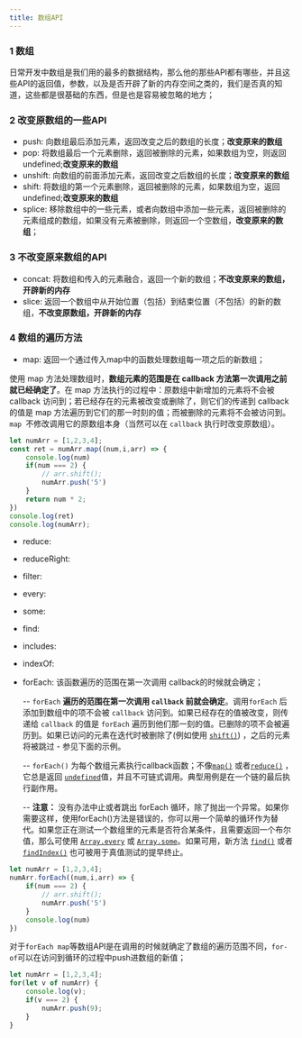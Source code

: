 ```yaml
---
title: 数组API
---
```


### 1 数组

日常开发中数组是我们用的最多的数据结构，那么他的那些API都有哪些，并且这些API的返回值，参数，以及是否开辟了新的内存空间之类的，我们是否真的知道，这些都是很基础的东西，但是也是容易被忽略的地方；

### 2 改变原数组的一些API

* push: 向数组最后添加元素，返回改变之后的数组的长度；**改变原来的数组**
* pop: 将数组最后一个元素删除，返回被删除的元素，如果数组为空，则返回undefined;**改变原来的数组**
* unshift: 向数组的前面添加元素，返回改变之后数组的长度；**改变原来的数组**
* shift: 将数组的第一个元素删除，返回被删除的元素，如果数组为空，返回undefined;**改变原来的数组**
* splice: 移除数组中的一些元素，或者向数组中添加一些元素，返回被删除的元素组成的数组，如果没有元素被删除，则返回一个空数组，**改变原来的数组**；

### 3 不改变原来数组的API

* concat: 将数组和传入的元素融合，返回一个新的数组；**不改变原来的数组，开辟新的内存**
* slice: 返回一个数组中从开始位置（包括）到结束位置（不包括）的新的数组，**不改变原数组，开辟新的内存**

### 4 数组的遍历方法

* map: 返回一个通过传入map中的函数处理数组每一项之后的新数组；

使用 map 方法处理数组时，**数组元素的范围是在 callback 方法第一次调用之前就已经确定了**。在 map 方法执行的过程中：原数组中新增加的元素将不会被 callback 访问到；若已经存在的元素被改变或删除了，则它们的传递到 callback 的值是 map 方法遍历到它们的那一时刻的值；而被删除的元素将不会被访问到。`map `不修改调用它的原数组本身（当然可以在 `callback` 执行时改变原数组）。

```javascript
let numArr = [1,2,3,4];
const ret = numArr.map((num,i,arr) => {
    console.log(num)
    if(num === 2) {
        // arr.shift();
        numArr.push('5')
    }
    return num * 2;
})
console.log(ret)
console.log(numArr);
```



* reduce:

* reduceRight:

* filter:

* every:

* some:

* find:

* includes:

* indexOf:

* forEach: 该函数遍历的范围在第一次调用 callback的时候就会确定；

  -- `forEach` **遍历的范围在第一次调用 `callback` 前就会确定**。调用`forEach` 后添加到数组中的项不会被 `callback` 访问到。如果已经存在的值被改变，则传递给 `callback` 的值是 `forEach` 遍历到他们那一刻的值。已删除的项不会被遍历到。如果已访问的元素在迭代时被删除了(例如使用 [`shift()`](https://developer.mozilla.org/zh-CN/docs/Web/JavaScript/Reference/Global_Objects/Array/shift)) ，之后的元素将被跳过 - 参见下面的示例。

  -- `forEach()` 为每个数组元素执行callback函数；不像[`map()`](https://developer.mozilla.org/zh-CN/docs/Web/JavaScript/Reference/Global_Objects/Array/map) 或者[`reduce()`](https://developer.mozilla.org/zh-CN/docs/Web/JavaScript/Reference/Global_Objects/Array/reduce) ，它总是返回 [`undefined`](https://developer.mozilla.org/zh-CN/docs/Web/JavaScript/Reference/Global_Objects/undefined)值，并且不可链式调用。典型用例是在一个链的最后执行副作用。

  -- **注意：** 没有办法中止或者跳出 forEach 循环，除了抛出一个异常。如果你需要这样，使用forEach()方法是错误的，你可以用一个简单的循环作为替代。如果您正在测试一个数组里的元素是否符合某条件，且需要返回一个布尔值，那么可使用 [`Array.every`](https://developer.mozilla.org/zh-CN/docs/Web/JavaScript/Reference/Global_Objects/Array/every) 或 [`Array.some`](https://developer.mozilla.org/zh-CN/docs/Web/JavaScript/Reference/Global_Objects/Array/some)。如果可用，新方法 [`find()`](https://developer.mozilla.org/zh-CN/docs/Web/JavaScript/Reference/Global_Objects/Array/find) 或者[`findIndex()`](https://developer.mozilla.org/zh-CN/docs/Web/JavaScript/Reference/Global_Objects/Array/findIndex) 也可被用于真值测试的提早终止。

```javascript
let numArr = [1,2,3,4];
numArr.forEach((num,i,arr) => {
    if(num === 2) {
        // arr.shift();
        numArr.push('5')
    }
    console.log(num)
})
```

对于`forEach map`等数组API是在调用的时候就确定了数组的遍历范围不同，`for-of`可以在访问到循环的过程中push进数组的新值；

```javascript
let numArr = [1,2,3,4];
for(let v of numArr) {
    console.log(v);
    if(v === 2) {
        numArr.push(9);
    }
}
```



